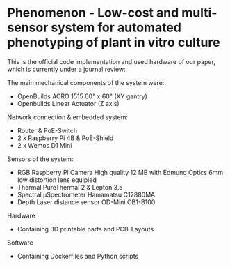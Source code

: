 # Phenomenon - Low-cost and multi-sensor system for automated phenotyping of plant in vitro culture
This is the official code implementation and used hardware of our paper, which is currently under a journal review:

The main mechanical components of the system were:
- OpenBuilds ACRO 1515 60" x 60" (XY gantry)
- Openbuilds Linear Actuator (Z axis)

Network connection & embedded system:
- Router & PoE-Switch
- 2 x Raspberry Pi 4B & PoE-Shield
- 2 x Wemos D1 Mini

Sensors of the system:
- RGB Raspberry Pi Camera High quality 12 MB with Edmund Optics 6mm low distortion lens equipied
- Thermal PureThermal 2 & Lepton 3.5
- Spectral µSpectrometer Hamamatsu C12880MA
- Depth Laser distance sensor OD-Mini OB1-B100

Hardware
- Containing 3D printable parts and PCB-Layouts

Software
- Containing Dockerfiles and Python scripts
